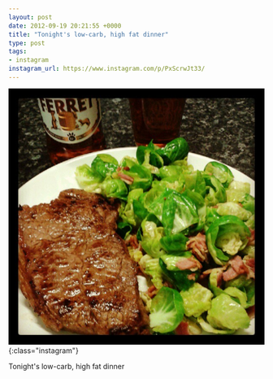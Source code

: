 ```yaml
---
layout: post
date: 2012-09-19 20:21:55 +0000
title: "Tonight's low-carb, high fat dinner"
type: post
tags:
- instagram
instagram_url: https://www.instagram.com/p/PxScrwJt33/
---
```


![Instagram - PxScrwJt33](/assets/PxScrwJt33.jpg){:class="instagram"}

Tonight's low-carb, high fat dinner
